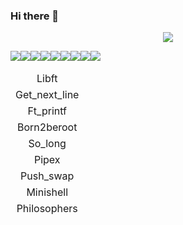 ### Hi there 👋

<p align="center">
  <a href="https://profile.intra.42.fr/">
    <img src="https://badge42.herokuapp.com/api/stats/ghumbert?darkmode=true&privacyEmail=true"/>
  </a>
</p>
<table align="center">
    <thead>
        <tr>
          <td style="text-align:center;">Libft</td> <img src="https://badge42.herokuapp.com/api/project/ghumbert/Libft">
          <tr><td style="text-align:center;">Get_next_line</td><img src="https://badge42.herokuapp.com/api/project/ghumbert/get_next_line">
          </td>
        </tr>
        <tr>
          </td>
        </tr>
        <tr>
          <td style="text-align:center;">Ft_printf</td>
          <img src="https://badge42.herokuapp.com/api/project/ghumbert/ft_printf">
          </td>
        </tr>
       <tr>
          <td style="text-align:center;">Born2beroot</td>
          <img src="https://badge42.herokuapp.com/api/project/ghumbert/Born2beroot">
          </td>
        </tr>
         <tr>
          <td style="text-align:center;">So_long</td>
          <img src="https://badge42.herokuapp.com/api/project/ghumbert/so_long">
          </td>
        </tr>
       <tr>
          <td style="text-align:center;">Pipex</td>
          <img src="https://badge42.herokuapp.com/api/project/ghumbert/pipex">
          </td>
        </tr>
        <tr>
          <td style="text-align:center;">Push_swap</td>
          <img src="https://badge42.herokuapp.com/api/project/ghumbert/push_swap">
          </td>
        </tr>
      <tr>
          <td style="text-align:center;">Minishell</td>
          <img src="https://badge42.herokuapp.com/api/project/ghumbert/minishell">
          </td>
        </tr>
         </tr>
      <tr>
          <td style="text-align:center;">Philosophers</td>
          <img src="https://badge42.herokuapp.com/api/project/ghumbert/Philosophers">
          </td>
        </tr>
    </thead>
    <tbody>
    </tbody>
</table>
